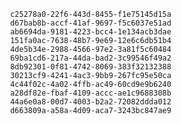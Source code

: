 
                c25278a0-22f6-443d-8455-f1e75145d15a
                d67bab8b-accf-41af-9697-f5c6037e51ad
                ab6694da-9181-4223-bcc4-1e134acb3dae
                151fa0ac-7638-48b7-9e69-12e6c6db51b4
                4de5b34e-2988-4566-97e2-3a81f5c60484
                69ba1cd6-217a-44da-bad2-3c99546f49a2
                8db92301-0f81-4742-8069-383f32132388
                30213cf9-4241-4ac3-9bb9-267fc95e50ca
                4c44f02c-4a02-4ffb-ac49-60cd9e9b6240
                a28df82e-fbaf-4109-accc-ae1c9688308b
                44a6e0a8-00d7-4003-b2a2-72082ddda012
                d663809a-a58a-4d09-aca7-3243bc847ae9
                